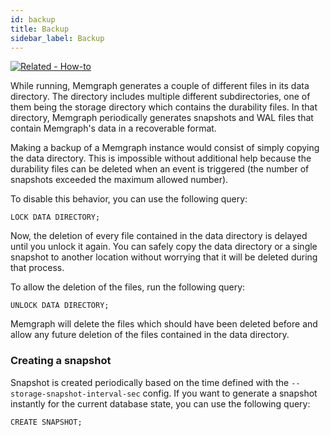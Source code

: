 ```yaml
---
id: backup
title: Backup
sidebar_label: Backup
---
```


[![Related - How-to](https://img.shields.io/static/v1?label=Related&message=How-to&color=blue&style=for-the-badge)](/how-to-guides/create-backup.md)

While running, Memgraph generates a couple of different files in its data
directory. The directory includes multiple different subdirectories, one of
them being the storage directory which contains the durability files. In that
directory, Memgraph periodically generates snapshots and WAL files that
contain Memgraph's data in a recoverable format.

Making a backup of a Memgraph instance would consist of simply copying the
data directory. This is impossible without additional help because
the durability files can be deleted when an event is triggered
(the number of snapshots exceeded the maximum allowed number).

To disable this behavior, you can use the following query:
```opencypher
LOCK DATA DIRECTORY;
```

Now, the deletion of every file contained in the data directory is delayed
until you unlock it again. You can safely copy the data directory or
a single snapshot to another location without worrying that it will be
deleted during that process.

To allow the deletion of the files, run the following query:
```opencypher
UNLOCK DATA DIRECTORY;
```

Memgraph will delete the files which should have been deleted before
and allow any future deletion of the files contained in the data
directory.

### Creating a snapshot

Snapshot is created periodically based on the time defined with the
`--storage-snapshot-interval-sec` config. If you want to generate a snapshot
instantly for the current database state, you can use the following query:
```opencypher
CREATE SNAPSHOT;
```

